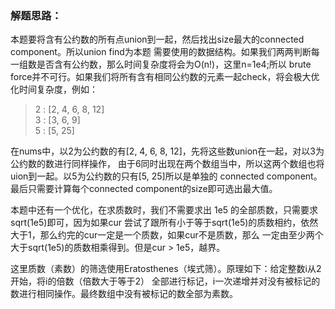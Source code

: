 ### 解题思路：
本题要将含有公约数的所有点union到一起，然后找出size最大的connected component。所以union find为本题
需要使用的数据结构。如果我们两两判断每一组数是否含有公约数，那么时间复杂度将会为O(n!)，这里n=1e4;所以
brute force并不可行。如果我们将所有含有相同公约数的元素一起check，将会极大优化时间复杂度，例如：
> 2 : [2, 4, 6, 8, 12]  
> 3 : [3, 6, 9]  
> 5 : [5, 25]

在nums中，以2为公约数的有[2, 4, 6, 8, 12]，先将这些数union在一起，对以3为公约数的数进行同样操作，
由于6同时出现在两个数组当中，所以这两个数组也将uion到一起。以5为公约数的只有[5, 25]所以是单独的
connected component。最后只需要计算每个connected component的size即可选出最大值。

本题中还有一个优化，在求质数时，我们不需要求出 1e5 的全部质数，只需要求sqrt(1e5)即可，因为如果cur
尝试了跟所有小于等于sqrt(1e5)的质数相约，依然大于1，那么约完的cur一定是一个质数，如果cur不是质数，那么
一定由至少两个大于sqrt(1e5)的质数相乘得到。但是cur > 1e5，越界。

这里质数（素数）的筛选使用Eratosthenes（埃式筛）。原理如下：给定整数i从2开始，将i的倍数（倍数大于等于2）
全部进行标记，i一次递增并对没有被标记的数进行相同操作。最终数组中没有被标记的数全部为素数。